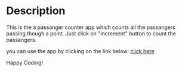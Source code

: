 # Description

This is the a passanger counter app which counts all the passangers passing though a point. Just click on "increment" button to count the passangers.

you can use the app by clicking on the link below:
[click here](https://gilded-kangaroo-b5dd06.netlify.app/)

Happy Coding!
